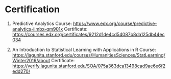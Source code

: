 # Certification

1. Predictive Analytics
Course: https://www.edx.org/course/predictive-analytics-iimbx-qm901x
Certificate: https://courses.edx.org/certificates/9212d1de4cd54087b8da125db44ec034

2. An Introduction to Statistical Learning with Applications in R
Course: https://lagunita.stanford.edu/courses/HumanitiesSciences/StatLearning/Winter2016/about
Certificate: https://verify.lagunita.stanford.edu/SOA/075a363dca13498cad9ae6e6f2edd270/
